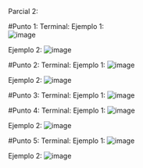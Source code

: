Parcial 2:

#Punto 1:
Terminal:
Ejemplo 1:  
![image](https://github.com/user-attachments/assets/bca052b8-202e-4db6-9c42-99a8ca97fe01)

Ejemplo 2:
![image](https://github.com/user-attachments/assets/7865016a-b066-49c5-a29d-64a53ba7acf7)

#Punto 2:
Terminal:
Ejemplo 1:
![image](https://github.com/user-attachments/assets/63371793-7d36-4999-8fd4-db326de1a7ec)

Ejemplo 2:
![image](https://github.com/user-attachments/assets/169fc7b9-6a9c-4629-8cea-72296c2968eb)

#Punto 3:
Terminal:
Ejemplo 1:
![image](https://github.com/user-attachments/assets/e42f8a31-5a3f-4493-b938-2efdc569c403)
    
#Punto 4:
Terminal:
Ejemplo 1:
![image](https://github.com/user-attachments/assets/d22a0e8e-59d6-4e19-bb77-94aee3882ed0)

Ejemplo 2:
![image](https://github.com/user-attachments/assets/b7edeedf-0ed7-431f-b653-b6432cad4c40)

#Punto 5:
Terminal:
Ejemplo 1:
![image](https://github.com/user-attachments/assets/049e0db9-d50d-41b2-9c84-43d86ebbcb5d)

Ejemplo 2:
![image](https://github.com/user-attachments/assets/41fbcc20-5743-4ead-af10-fbfa4b70bf00)

